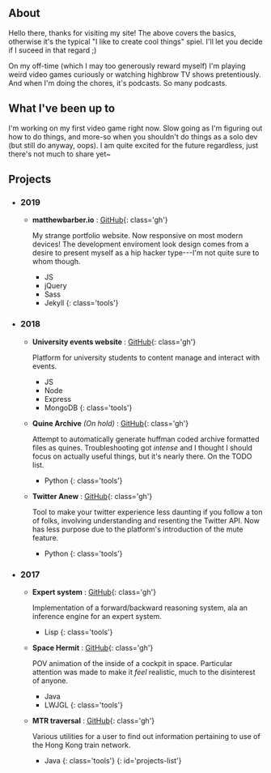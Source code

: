 ## About

Hello there, thanks for visiting my site! The above covers the basics, otherwise it's the typical "I like to create cool things" spiel. I'll let you decide if I suceed in that regard ;)

On my off-time (which I may too generously reward myself) I'm playing weird video games curiously or watching highbrow TV shows pretentiously. And when I'm doing the chores, it's podcasts. So many podcasts.

## What I've been up to

I'm working on my first video game right now. Slow going as I'm figuring out how to do things, and more-so when you shouldn't do things as a solo dev (but still do anyway, oops). I am quite excited for the future regardless, just there's not much to share yet~

## Projects

* ### 2019
  * **matthewbarber.io**
    : [GitHub](https://github.com/Honno/Honno.github.io){: class='gh'}

    My strange portfolio website. Now responsive on most modern devices! The development enviroment look design comes from a desire to present myself as a hip hacker type---I'm not quite sure to whom though.
    
    * JS
    * jQuery
    * Sass
    * Jekyll
    {: class='tools'}
 
* ### 2018
  * **University events website**
    : [GitHub](https://github.com/Honno/events-site){: class='gh'}
  
    Platform for university students to content manage and interact with events.
    
    * JS
    * Node
    * Express
    * MongoDB
    {: class='tools'}
  
  * **Quine Archive** *(On hold)*
    : [GitHub](https://github.com/Honno/quine-archive){: class='gh'}
    
    Attempt to automatically generate huffman coded archive formatted files as quines. Troubleshooting got *intense* and I thought I should focus on actually useful things, but it's nearly there. On the TODO list.
  
    * Python
    {: class='tools'}
  
  * **Twitter Anew**
    : [GitHub](https://github.com/Honno/twitter-anew){: class='gh'}
    
    Tool to make your twitter experience less daunting if you follow a ton of folks, involving understanding and resenting the Twitter API. Now has less purpose due to the platform's introduction of the mute feature.

    * Python
    {: class='tools'}

* ### 2017
  * **Expert system** 
    : [GitHub](https://github.com/Honno/intro-to-ai-labs/blob/master/8/expert.lisp){: class='gh'}
    
    Implementation of a forward/backward reasoning system, ala an inference engine for an expert system.
    
    * Lisp
    {: class='tools'}
    
  * **Space Hermit**
    : [GitHub](https://github.com/Honno/space-hermit){: class='gh'}
    
    POV animation of the inside of a cockpit in space. Particular attention was made to make it *feel* realistic, much to the disinterest of anyone.
    
    * Java
    * LWJGL
    {: class='tools'}
    
  * **MTR traversal**
    : [GitHub](https://github.com/Honno/mtr-traversal){: class='gh'}

    Various utilities for a user to find out information pertaining to use of the Hong Kong train network.
    
    * Java
    {: class='tools'}
{: id='projects-list'}
